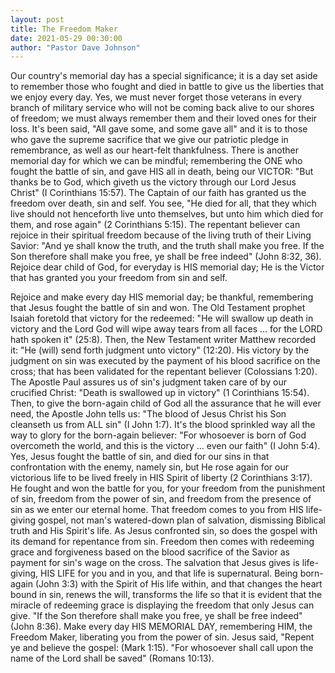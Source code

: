 ```yaml
---
layout: post
title: The Freedom Maker
date: 2021-05-29 00:30:00
author: "Pastor Dave Johnson"
---
```


Our country's memorial day has a special significance; it is a day set aside to remember those who fought and died in battle to give us the liberties that we enjoy every day. Yes, we must never forget those veterans in every branch of military service who will not be coming back alive to our shores of freedom; we must always remember them and their loved ones for their loss. It's been said, "All gave some, and some gave all" and it is to those who gave the supreme sacrifice that we give our patriotic pledge in remembrance, as well as our heart-felt thankfulness. There is another memorial day for which we can be mindful; remembering the ONE who fought the battle of sin, and gave HIS all in death, being our VICTOR: "But thanks be to God, which giveth us the victory through our Lord Jesus Christ" (I Corinthians 15:57). The Captain of our faith has granted us the freedom over death, sin and self. You see, "He died for all, that they which live should not henceforth live unto themselves, but unto him which died for them, and rose again" (2 Corinthians 5:15). The repentant believer can rejoice in their spiritual freedom because of the living truth of their Living Savior: "And ye shall know the truth, and the truth shall make you free. If the Son therefore shall make you free, ye shall be free indeed" (John 8:32, 36). Rejoice dear child of God, for everyday is HIS memorial day; He is the Victor that has granted you your freedom from sin and self.

Rejoice and make every day HIS memorial day; be thankful, remembering that Jesus fought the battle of sin and won. The Old Testament prophet Isaiah foretold that victory for the redeemed: "He will swallow up death in victory and the Lord God will wipe away tears from all faces ... for the LORD hath spoken it" (25:8). Then, the New Testament writer Matthew recorded it: "He (will) send forth judgment unto victory" (12:20). His victory by the judgment on sin was executed by the payment of his blood sacrifice on the cross; that has been validated for the repentant believer (Colossians 1:20). The Apostle Paul assures us of sin's judgment taken care of by our crucified Christ: "Death is swallowed up in victory" (1 Corinthians 15:54). Then, to give the born-again child of God all the assurance that he will ever need, the Apostle John tells us: "The blood of Jesus Christ his Son cleanseth us from ALL sin" (I John 1:7). It's the blood sprinkled way all the way to glory for the born-again believer: "For whosoever is born of God overcometh the world, and this is the victory ... even our faith" (I John 5:4). Yes, Jesus fought the battle of sin, and died for our sins in that confrontation with the enemy, namely sin, but He rose again for our victorious life to be lived freely in HIS Spirit of liberty (2 Corinthians 3:17). He fought and won the battle for you, for your freedom from the punishment of sin, freedom from the power of sin, and freedom from the presence of sin as we enter our eternal home. That freedom comes to you from HIS life-giving gospel, not man's watered-down plan of salvation, dismissing Biblical truth and His Spirit's life. As Jesus confronted sin, so does the gospel with its demand for repentance from sin. Freedom then comes with redeeming grace and forgiveness based on the blood sacrifice of the Savior as payment for sin's wage on the cross. The salvation that Jesus gives is life-giving, HIS LIFE for you and in you, and that life is supernatural. Being born-again (John 3:3) with the Spirit of His life within, and that changes the heart bound in sin, renews the will, transforms the life so that it is evident that the miracle of redeeming grace is displaying the freedom that only Jesus can give. "If the Son therefore shall make you free, ye shall be free indeed" (John 8:36). Make every day HIS MEMORIAL DAY, remembering HIM, the Freedom Maker, liberating you from the power of sin. Jesus said, "Repent ye and believe the gospel: (Mark 1:15). "For whosoever shall call upon the name of the Lord shall be saved" (Romans 10:13).
